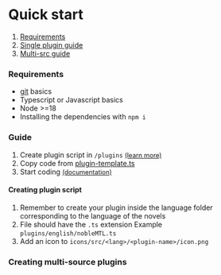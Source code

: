 # Quick start

1. [Requirements](#requirements)
2. [Single plugin guide](#quick-guide)
3. [Multi-src guide](#creating-multi-src-plugins)

### Requirements

-   [git](https://git-scm.com/doc/ext) basics
-   Typescript or Javascript basics
-   Node >=18
-   Installing the dependencies with `npm i`

### Guide

1. Create plugin script in `/plugins` [<span style="font-size: 0.8rem;">(learn more)</span>](#creating-plugin-script)
2. Copy code from [plugin-template.ts](./plugin-template.ts)
3. Start coding [<span style="font-size:0.8rem">(documentation)</span>](./docs.md)

#### Creating plugin script

1. Remember to create your plugin inside the language folder corresponding to the language of the novels
2. File should have the `.ts` extension
   Example `plugins/english/nobleMTL.ts`
3. Add an icon to `icons/src/<lang>/<plugin-name>/icon.png`

### Creating multi-source plugins
